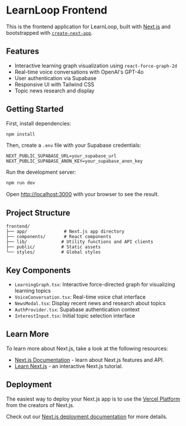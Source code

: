 # LearnLoop Frontend

This is the frontend application for LearnLoop, built with [Next.js](https://nextjs.org) and bootstrapped with [`create-next-app`](https://nextjs.org/docs/app/api-reference/cli/create-next-app).

## Features

- Interactive learning graph visualization using `react-force-graph-2d`
- Real-time voice conversations with OpenAI's GPT-4o
- User authentication via Supabase
- Responsive UI with Tailwind CSS
- Topic news research and display

## Getting Started

First, install dependencies:

```bash
npm install
```

Then, create a `.env` file with your Supabase credentials:

```
NEXT_PUBLIC_SUPABASE_URL=your_supabase_url
NEXT_PUBLIC_SUPABASE_ANON_KEY=your_supabase_anon_key
```

Run the development server:

```bash
npm run dev
```

Open [http://localhost:3000](http://localhost:3000) with your browser to see the result.

## Project Structure

```
frontend/
├── app/              # Next.js app directory
├── components/       # React components
├── lib/             # Utility functions and API clients
├── public/          # Static assets
└── styles/          # Global styles
```

## Key Components

- `LearningGraph.tsx`: Interactive force-directed graph for visualizing learning topics
- `VoiceConversation.tsx`: Real-time voice chat interface
- `NewsModal.tsx`: Display recent news and research about topics
- `AuthProvider.tsx`: Supabase authentication context
- `InterestInput.tsx`: Initial topic selection interface

## Learn More

To learn more about Next.js, take a look at the following resources:

- [Next.js Documentation](https://nextjs.org/docs) - learn about Next.js features and API.
- [Learn Next.js](https://nextjs.org/learn) - an interactive Next.js tutorial.

## Deployment

The easiest way to deploy your Next.js app is to use the [Vercel Platform](https://vercel.com/new?utm_medium=default-template&filter=next.js&utm_source=create-next-app&utm_campaign=create-next-app-readme) from the creators of Next.js.

Check out our [Next.js deployment documentation](https://nextjs.org/docs/app/building-your-application/deploying) for more details.
